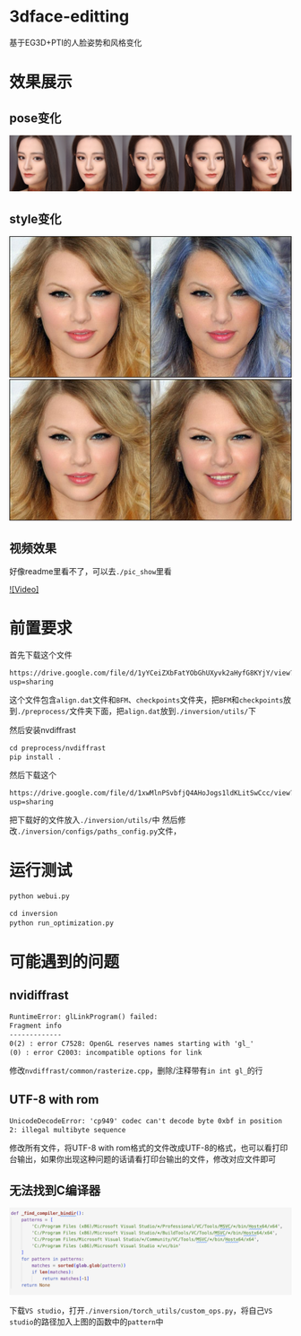 # 3dface-editting

基于EG3D+PTI的人脸姿势和风格变化


# 效果展示

## pose变化

![](./pic_show/pic.png)

## style变化

![](./pic_show/taylor_bluehair.jpg)
![](./pic_show/taylor_smile.jpg)

## 视频效果

好像readme里看不了，可以去`./pic_show`里看

[![Video]](./pic_show/output_video.mp4)

# 前置要求

首先下载这个文件

```
https://drive.google.com/file/d/1yYCeiZXbFatYObGhUXyvk2aHyfG8KYjY/view?usp=sharing
```

这个文件包含`align.dat`文件和`BFM`、`checkpoints`文件夹，把`BFM`和`checkpoints`放到`./preprocess/`文件夹下面，把`align.dat`放到`./inversion/utils/`下

然后安装nvdiffrast

```
cd preprocess/nvdiffrast
pip install .
```

然后下载这个

```
https://drive.google.com/file/d/1xwMlnPSvbfjQ4AHoJogs1ldKLitSwCcc/view?usp=sharing
```
把下载好的文件放入`./inversion/utils/`中
然后修改`./inversion/configs/paths_config.py`文件，

# 运行测试

```python
python webui.py
```

```python
cd inversion
python run_optimization.py
```

# 可能遇到的问题

## nvidiffrast

```
RuntimeError: glLinkProgram() failed:
Fragment info
-------------
0(2) : error C7528: OpenGL reserves names starting with 'gl_'
(0) : error C2003: incompatible options for link
```

修改`nvdiffrast/common/rasterize.cpp`，删除/注释带有`in int gl_`的行

## UTF-8 with rom

```
UnicodeDecodeError: 'cp949' codec can't decode byte 0xbf in position 2: illegal multibyte sequence
```

修改所有文件，将UTF-8 with rom格式的文件改成UTF-8的格式，也可以看打印台输出，如果你出现这种问题的话请看打印台输出的文件，修改对应文件即可

## 无法找到C编译器

![](./pic_show/pic2.png)

下载`VS studio`，打开`./inversion/torch_utils/custom_ops.py`，将自己`VS studio`的路径加入上图的函数中的`pattern`中



